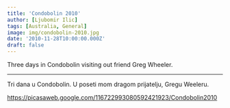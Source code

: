 ```yaml
---
title: 'Condobolin 2010'
author: [Ljubomir Ilic]
tags: [Australia, General]
image: img/condobolin-2010.jpg
date: '2010-11-28T10:00:00.000Z'
draft: false
---
```


Three days in Condobolin visiting out friend Greg Wheeler.

--------

Tri dana u Condobolin. U poseti mom dragom prijatelju, Gregu Weeleru.

https://picasaweb.google.com/116722993080592421923/Condobolin2010
